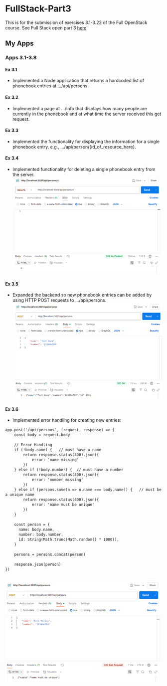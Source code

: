 # FullStack-Part3
This is for the submission of exercises 3.1-3.22 of the Full OpenStack course. See Full Stack open part 3 [here](https://fullstackopen.com/en/part3)

## My Apps

### Apps 3.1-3.8
#### Ex 3.1
- Implemented a Node application that returns a hardcoded list of phonebook entries at .../api/persons.

#### Ex 3.2
- Implemented a page at .../info that displays how many people are currently in the phonebook and at what time the server received this get request.

#### Ex 3.3
- Implemented the functionality for displaying the information for a single phonebook entry, e.g., .../api/person/{id_of_resource_here}.

#### Ex 3.4
- Implemented functionality for deleting a single phonebook entry from the server.
<br>![PNG of CHH02's Ex 3.4 being tested by Postman](./public/Ex3-4_Screenshot.png)

#### Ex 3.5
- Expanded the backend so new phonebook entries can be added by using HTTP POST requests to .../api/persons.
<br>![PNG of CHH02's Ex 3.5 being tested by Postman](./public/Ex3-5_Screenshot.png)

#### Ex 3.6
- Implemented error handling for creating new entries:
```JS
app.post('/api/persons', (request, response) => {
    const body = request.body
  
    // Error Handling
    if (!body.name) {   // must have a name
        return response.status(400).json({ 
            error: 'name missing' 
        })
    } else if (!body.number) {  // must have a number
        return response.status(400).json({
            error: 'number missing'
        })
    } else if (persons.some(n => n.name === body.name)) {   // must be a unique name
        return response.status(400).json({
            error: 'name must be unique'
        })
    }
  
    const person = {
      name: body.name,
      number: body.number,
      id: String(Math.trunc(Math.random() * 1000)),
    }
  
    persons = persons.concat(person)
  
    response.json(person)
})
```
<br>![PNG of CHH02's Ex 3.6 being tested by Postman](./public/Ex3-6_Screenshot.png)
